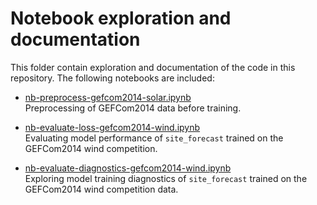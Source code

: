 # Notebook exploration and documentation
This folder contain exploration and documentation of the code in this repository. The following notebooks are included: 

* [nb-preprocess-gefcom2014-solar.ipynb](https://github.com/greenlytics/site_forecast/blob/gefcom2014/notebooks/nb-preprocess-gefcom2014-solar.ipynb)
<br/> Preprocessing of GEFCom2014 data before training.

* [nb-evaluate-loss-gefcom2014-wind.ipynb](https://github.com/greenlytics/site_forecast/blob/gefcom2014/notebooks/nb-evaluate-loss-gefcom2014-wind.ipynb)
<br/> Evaluating model performance of `site_forecast` trained on the GEFCom2014 wind competition.

* [nb-evaluate-diagnostics-gefcom2014-wind.ipynb](https://github.com/greenlytics/site_forecast/blob/gefcom2014/notebooks/nb-evaluate-diagnostics-gefcom2014-wind.ipynb)
<br/> Exploring model training diagnostics of `site_forecast` trained on the GEFCom2014 wind competition data.
